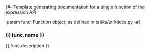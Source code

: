 {#-
  Template generating documentation for a single function of the expression API

  :param func: Function object, as defined in tasks/util/docs.py
-#}

### {{ func.name }}

{{ func.description }}
